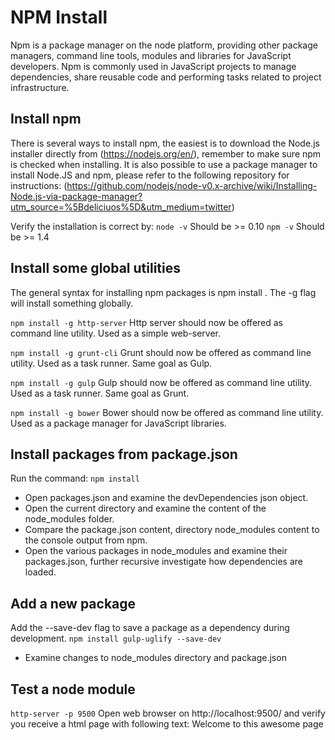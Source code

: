 # NPM Install
Npm is a package manager on the node platform, providing other package managers, command line tools, modules and libraries for JavaScript developers.
Npm is commonly used in JavaScript projects to manage dependencies, share reusable code and performing tasks related to project infrastructure.

## Install npm
There is several ways to install npm, the easiest is to download the Node.js installer directly from (https://nodejs.org/en/), remember to make sure npm is checked when installing. It is also possible to use a package manager to install Node.JS and npm, please refer to the following repository for instructions: (https://github.com/nodejs/node-v0.x-archive/wiki/Installing-Node.js-via-package-manager?utm_source=%5Bdeliciuos%5D&utm_medium=twitter)

Verify the installation is correct by:
`node -v`
Should be >= 0.10
`npm -v`
Should be >= 1.4

## Install some global utilities
The general syntax for installing npm packages is npm install <package>. The -g flag will install something globally.

`npm install -g http-server`
Http server should now be offered as command line utility. Used as a simple web-server.

`npm install -g grunt-cli`
Grunt should now be offered as command line utility. Used as a task runner. Same goal as Gulp.

`npm install -g gulp`
Gulp should now be offered as command line utility. Used as a task runner. Same goal as Grunt.

`npm install -g bower`
Bower should now be offered as command line utility. Used as a package manager for JavaScript libraries.

## Install packages from package.json
Run the command:
`npm install`

* Open packages.json and examine the devDependencies json object.
* Open the current directory and examine the content of the node_modules folder.
* Compare the package.json content, directory node_modules content to the console output from npm.
* Open the various packages in node_modules and examine their packages.json, further recursive investigate how dependencies are loaded.

## Add a new package
Add the --save-dev flag to save a package as a dependency during development.
`npm install gulp-uglify --save-dev`

* Examine changes to node_modules directory and package.json

## Test a node module
`http-server -p 9500`
Open web browser on http://localhost:9500/ and verify you receive a html page with following text: Welcome to this awesome page